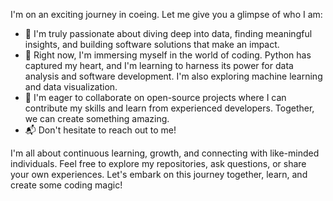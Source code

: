 I'm on an exciting journey in coeing. Let me give you a glimpse of who I am:

- 🌟 I'm truly passionate about diving deep into data, finding meaningful insights, and building software solutions that make an impact.
- 🌱 Right now, I'm immersing myself in the world of coding. Python has captured my heart, and I'm learning to harness its power for data analysis and software development. I'm also exploring machine learning and data visualization.
- 👯 I'm eager to collaborate on open-source projects where I can contribute my skills and learn from experienced developers. Together, we can create something amazing.
- 📬 Don't hesitate to reach out to me!

I'm all about continuous learning, growth, and connecting with like-minded individuals. Feel free to explore my repositories, ask questions, or share your own experiences. Let's embark on this journey together, learn, and create some coding magic!

<!---
A-Kaliexe/A-Kaliexe is a ✨ special ✨ repository because its `README.md` (this file) appears on your GitHub profile.
You can click the Preview link to take a look at your changes.
--->
